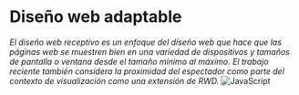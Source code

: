 # Diseño web adaptable
_El diseño web receptivo es un enfoque del diseño web que hace que las páginas web se muestren bien en una variedad de dispositivos y tamaños de pantalla o ventana desde el tamaño mínimo al máximo. El trabajo reciente también considera la proximidad del espectador como parte del contexto de visualización como una extensión de RWD._
<img alt="JavaScript"  src="https://blogdemedios.com.ar/download/multimedia.normal.8e966ea27bc6c051.646973656e6f2d726573706f6e736976655f6e6f726d616c2e676966.gif" />